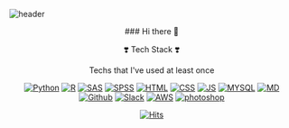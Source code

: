 
![header](https://capsule-render.vercel.app/api?type=wave&color=auto&height=300&section=header&text=jin's%20github&fontSize=90)
<div align=center>
  ### Hi there 👋
  
  
❣️ Tech Stack ❣️

Techs that I've used at least once

[![Python](https://img.shields.io/badge/Python-3776AB?style=flat-square&logo=Python&logoColor=white)](github.com/ajinjo)
[![R](https://img.shields.io/badge/R-276DC3?style=flat-square&logo=R&logoColor=white)](github.com/ajinjo)
[![SAS](https://img.shields.io/badge/SAS-005386?style=flat-square&logo=SAS&logoColor=black)](github.com/ajinjo)
[![SPSS](https://img.shields.io/badge/SPSS-C70A0C?style=flat-square&logo=SPSS&logoColor=black)](github.com/ajinjo)
[![HTML](https://img.shields.io/badge/HTML-E34F26?style=flat-square&logo=HTML&logoColor=black)](github.com/ajinjo)
[![CSS](https://img.shields.io/badge/CSS-1572B6?style=flat-square&logo=CSS&logoColor=black)](github.com/ajinjo)
[![JS](https://img.shields.io/badge/JavaScript-F7DF1E?style=flat-square&logo=JavaScript&logoColor=white)](github.com/ajinjo)
[![MYSQL](https://img.shields.io/badge/MYSQL-4479A1?style=flat-square&logo=MTSQL&logoColor=white)](github.com/ajinjo)
[![MD](https://img.shields.io/badge/Markdown-000000?style=flat-square&logo=Markdown&logoColor=white)](github.com/ajinjo)
[![Github](https://img.shields.io/badge/Github-181717?style=flat-square&logo=Github&logoColor=white)](github.com/ajinjo)
[![Slack](https://img.shields.io/badge/Slack-4A154B?style=flat-square&logo=Slack&logoColor=white)](github.com/ajinjo)
[![AWS](https://img.shields.io/badge/aws-232F3E?style=flat-square&logo=AWS&logoColor=black)](github.com/ajinjo)
[![photoshop](https://img.shields.io/badge/photoshop-31A8FF?style=flat-square&logo=Photoshop&logoColor=black)](github.com/ajinjo)

[![Hits](https://hits.seeyoufarm.com/api/count/incr/badge.svg?url=https%3A%2F%2Fgithub.com%2Fajinjo%2Fhit-counter&count_bg=%23F28AAF&title_bg=%23B3A610&icon=github.svg&icon_color=%23E7E7E7&title=hits&edge_flat=true)](https://hits.seeyoufarm.com)
</div>
<!--
**ajinjo/ajinjo** is a ✨ _special_ ✨ repository because its `README.md` (this file) appears on your GitHub profile.

Here are some ideas to get you started:

- 🔭 I’m currently working on ...
- 🌱 I’m currently learning ...
- 👯 I’m looking to collaborate on ...
- 🤔 I’m looking for help with ...
- 💬 Ask me about ...
- 📫 How to reach me: ...
- 😄 Pronouns: ...
- ⚡ Fun fact: ...
-->
